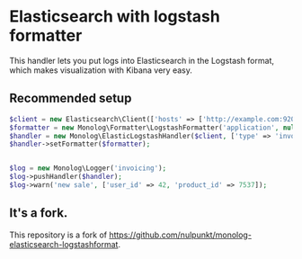 # Elasticsearch with logstash formatter

This handler lets you put logs into Elasticsearch in the Logstash format, 
which makes visualization with Kibana very easy.

## Recommended setup

```php
$client = new Elasticsearch\Client(['hosts' => ['http://example.com:9200']]);
$formatter = new Monolog\Formatter\LogstashFormatter('application', null, null, '', 1);
$handler = new Monolog\ElasticLogstashHandler($client, ['type' => 'invoicing-logs']);
$handler->setFormatter($formatter);


$log = new Monolog\Logger('invoicing');
$log->pushHandler($handler);
$log->warn('new sale', ['user_id' => 42, 'product_id' => 7537]);
```

## It's a fork.
This repository is a fork of https://github.com/nulpunkt/monolog-elasticsearch-logstashformat.